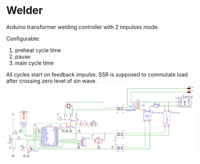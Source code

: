 # Welder
Arduino transformer welding controller with 2 impulses mode.  
  
Configurable:  
1. preheat cycle time  
2. pause  
3. main cycle time  

All cycles start on feedback impulse. SSR is supposed to commutate load after crossing zero level of sin wave.
![Schematic_welder_2022-05-10](https://github.com/mishuha/Welder/blob/main/Schematic_welder_2022-05-10.png)
